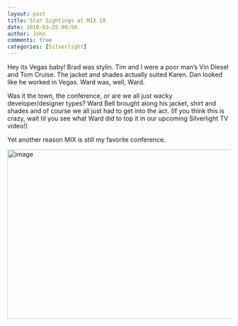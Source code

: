 ```yaml
---
layout: post
title: Star Sightings at MIX 10
date: 2010-03-25 00:56
author: John
comments: true
categories: [Silverlight]
---
```

<p>Hey its Vegas baby! Brad was stylin. Tim and I were a poor man’s Vin Diesel and Tom Cruise. The jacket and shades actually suited Karen. Dan looked like he worked in Vegas. Ward was, well, Ward.</p>  <p>Was it the town, the conference, or are we all just wacky developer/designer types? Ward Bell brought along his jacket, shirt and shades and of course we all just had to get into the act. (If you think this is crazy, wait til you see what Ward did to top it in our upcoming Silverlight TV video!)</p>  <p>Yet another reason MIX is still my favorite conference.</p>  <p><a href="/wp-content/uploads/files/media/image/WindowsLiveWriter/StarSightingsatMIX10_133BF/image_2.png"><img style="border-bottom: 0px; border-left: 0px; display: inline; border-top: 0px; border-right: 0px" title="image" border="0" alt="image" src="/wp-content/uploads/files/media/image/WindowsLiveWriter/StarSightingsatMIX10_133BF/image_thumb.png" width="511" height="382" /></a></p>

